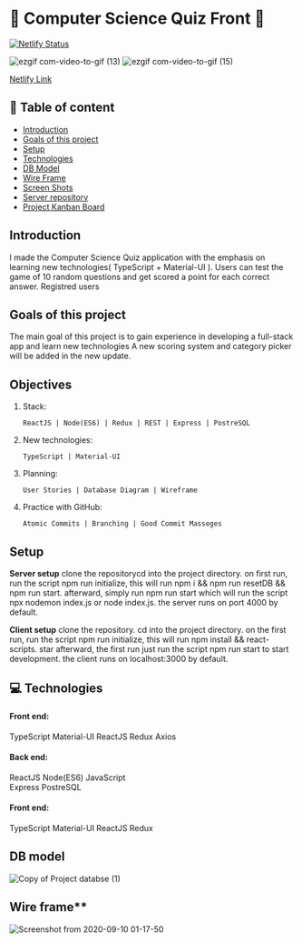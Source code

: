 # :rocket: Computer Science Quiz Front :satellite:

[![Netlify Status](https://api.netlify.com/api/v1/badges/b942ebe7-0e49-47c5-b84c-59aa49768789/deploy-status)](https://app.netlify.com/sites/cool-trivia-quizer/deploys)

 

![ezgif com-video-to-gif (13)](https://user-images.githubusercontent.com/66206483/94065912-0834ab00-fdec-11ea-909d-abc7ba45d04e.gif)
![ezgif com-video-to-gif (15)](https://user-images.githubusercontent.com/66206483/94067843-b6d9eb00-fdee-11ea-8d55-4ddd19dfd931.gif)
   

[Netlify Link](https://cool-trivia-quizer.netlify.app/)

## :pushpin: Table of content

- [Introduction](#Introduction)
- [Goals of this project](#Goals-of-this-project)
- [Setup](#Setup)
- [Technologies](#Technologies)
- [DB Model](#DB-model)
- [Wire Frame](#Wire-frame)
- [Screen Shots](#Screen-shots)
- [Server repository](https://github.com/mayallzObject/cool-trivia-back)
- [Project Kanban Board](https://github.com/mayallzObject/cool-trivia-front/projects/1)

## Introduction

   I made the Computer Science Quiz application with the emphasis on learning new technologies( TypeScript + Material-UI ).
   Users can test the game of 10 random questions and get scored a point for each correct answer. Registred users   
   

## Goals of this project

   The main goal of this project is to gain experience in developing a full-stack app and learn new technologies
   A new scoring system and category picker will be added in the new update.

## Objectives

1. Stack:
       
       ReactJS | Node(ES6) | Redux | REST | Express | PostreSQL

2. New technologies:

       TypeScript | Material-UI
3. Planning:
    
       User Stories | Database Diagram | Wireframe

4. Practice with GitHub:
    
       Atomic Commits | Branching | Good Commit Masseges


## Setup

**Server setup**
clone the repositorycd into the project directory.
on first run, run the script npm run initialize, this will run npm i && npm run resetDB && npm run start.
afterward, simply run npm run start which will run the script npx nodemon index.js or node index.js.
the server runs on port 4000 by default.

**Client setup**
clone the repository.
cd into the project directory.
on the first run, run the script npm run initialize, this will run npm install && react-scripts.
star afterward, the first run just run the script npm run start to start development.
the client runs on localhost:3000 by default.

## :computer: Technologies

#### Front end:
 TypeScript 
 Material-UI
 ReactJS
 Redux
 Axios
 

#### Back end: 
 ReactJS 
 Node(ES6) 
 JavaScript  
 Express 
 PostreSQL



#### Front end:
 TypeScript 
 Material-UI
 ReactJS
 Redux


## DB model

![Copy of Project databse  (1)](https://user-images.githubusercontent.com/66206483/92661749-934a7700-f2fd-11ea-8a86-2d8be33fe21b.png)

## Wire frame\*\*

![Screenshot from 2020-09-10 01-17-50](https://user-images.githubusercontent.com/66206483/92664147-816bd280-f303-11ea-82bb-0b90c98ebaa3.png)
